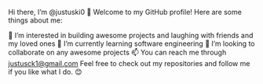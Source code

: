 Hi there, I’m @justuski0 👋
Welcome to my GitHub profile! Here are some things about me:

👀 I’m interested in building awesome projects and laughing with friends and my loved ones
🌱 I’m currently learning software engineering
💞️ I’m looking to collaborate on any awesome projects
📫 You can reach me through justusck1@gmail.com
Feel free to check out my repositories and follow me if you like what I do. 😊
